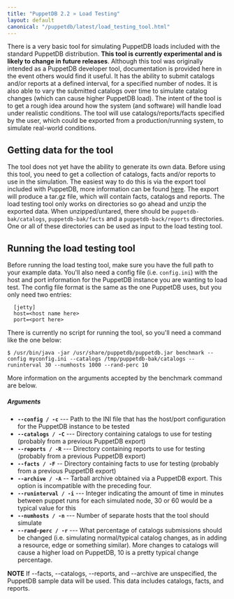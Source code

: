 ```yaml
---
title: "PuppetDB 2.2 » Load Testing"
layout: default
canonical: "/puppetdb/latest/load_testing_tool.html"
---
```


[export]: ./migrate.html

There is a very basic tool for simulating PuppetDB loads included with
the standard PuppetDB distribution. **This tool is currently experimental
and is likely to change in future releases**. Although this tool was
originally intended as a PuppetDB developer tool, documentation is
provided here in the event others would find it useful. It has the
ability to submit catalogs and/or reports at a defined interval, for a
specified number of nodes. It is also able to vary the submitted
catalogs over time to simulate catalog changes (which can cause higher
PuppetDB load). The intent of the tool is to get a rough idea around
how the system (and software) will handle load under realistic
conditions. The tool will use catalogs/reports/facts specified by the user,
which could be exported from a production/running system, to simulate
real-world conditions.

Getting data for the tool
-----

The tool does not yet have the ability to generate its own data.
Before using this tool, you need to get a collection of catalogs, facts
and/or reports to use in the simulation. The easiest way to do this is
via the export tool included with PuppetDB, more information can be
found [here][export]. The export will produce a tar.gz file, which
will contain facts, catalogs and reports. The load testing tool only works on
directories so go ahead and unzip the exported
data. When unzipped/untared, there should be `puppetdb-bak/catalogs`,
`puppetdb-bak/facts` and a `puppetdb-back/reports` directories. One or all of
these directories can be used as input to the load testing tool.

Running the load testing tool
-----

Before running the load testing tool, make sure you have the full path to
your example data. You'll also need a config file (i.e.
`config.ini`) with the host and port information for the PuppetDB
instance you are wanting to load test. The config file format is the
same as the one PuppetDB uses, but you only need two entries:

      [jetty]
      host=<host name here>
      port=<port here>

There is currently no script for running the tool, so you'll need a
command like the one below:

    $ /usr/bin/java -jar /usr/share/puppetdb/puppetdb.jar benchmark --config myconfig.ini --catalogs /tmp/puppetdb-bak/catalogs --runinterval 30 --numhosts 1000 --rand-perc 10

More information on the arguments accepted by the benchmark command
are below.

##### Arguments

- **`--config / -c`** --- Path to the INI file that has the host/port configuration for the PuppetDB instance to be tested
- **`--catalogs / -C`** --- Directory containing catalogs to use for testing (probably from a previous PuppetDB export)
- **`--reports / -R`** --- Directory containing reports to use for testing (probably from a previous PuppetDB export)
- **`--facts / -F`** -- Directory containing facts to use for testing (probably from a previous PuppetDB export)
- **`--archive / -A`** -- Tarball archive obtained via a PuppetDB export. This option is incompatible with the preceding four.
- **`--runinterval / -i`** --- Integer indicating the amount of time in minutes between puppet runs for each simulated node, 30 or 60 would be a typical value for this
- **`--numhosts / -n`** --- Number of separate hosts that the tool should simulate
- **`--rand-perc / -r`** --- What percentage of catalogs submissions should be changed (i.e. simulating normal/typical catalog changes, as in adding a resource, edge or something similar). More changes to catalogs will cause a higher load on PuppetDB, 10 is a pretty typical change percentage.

**NOTE** If --facts, --catalogs, --reports, and --archive are unspecified, the PuppetDB sample data will be used. This data includes catalogs, facts, and reports.
